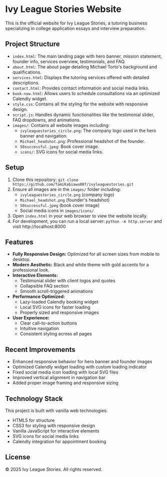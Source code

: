 # Ivy League Stories Website

This is the official website for Ivy League Stories, a tutoring business specializing in college application essays and interview preparation.

## Project Structure

- `index.html`: The main landing page with hero banner, mission statement, founder info, services overview, testimonials, and FAQ.
- `about.html`: The about page detailing Michael Torto's background and qualifications.
- `services.html`: Displays the tutoring services offered with detailed descriptions.
- `contact.html`: Provides contact information and social media links.
- `book-now.html`: Allows users to schedule consultations via an optimized Calendly widget.
- `style.css`: Contains all the styling for the website with responsive design.
- `script.js`: Handles dynamic functionalities like the testimonial slider, FAQ dropdowns, and animations.
- `images/`: Contains all website images including:
    - `ivyleaguestories_circle.png`: The company logo used in the hero banner and navigation.
    - `Michael_headshot.png`: Professional headshot of the founder.
    - `50successful.jpeg`: Book cover image.
    - `icons/`: SVG icons for social media links.

## Setup

1. Clone this repository: `git clone https://github.com/TamiKabiawu007/ivyleaguestories.git`
2. Ensure all images are in the `images/` folder including:
   * `ivyleaguestories_circle.png` (company logo)
   * `Michael_headshot.png` (founder's headshot)
   * `50successful.jpeg` (book cover image)
   * Social media icons in `images/icons/`
3. Open `index.html` in your web browser to view the website locally.
4. For development, you can run a local server: `python -m http.server` and visit http://localhost:8000

## Features

- **Fully Responsive Design:** Optimized for all screen sizes from mobile to desktop.
- **Modern Aesthetic:** Black and white theme with gold accents for a professional look.
- **Interactive Elements:**
  - Testimonial slider with client logos and quotes
  - Collapsible FAQ section
  - Smooth scroll-triggered animations
- **Performance Optimized:**
  - Lazy-loaded Calendly booking widget
  - Local SVG icons for faster loading
  - Properly sized and responsive images
- **User Experience:**
  - Clear call-to-action buttons
  - Intuitive navigation
  - Consistent styling across all pages

## Recent Improvements

- Enhanced responsive behavior for hero banner and founder images
- Optimized Calendly widget loading with custom loading indicator
- Fixed social media icon loading with local SVG files
- Improved vertical alignment in navigation bar
- Added proper image framing and responsive sizing

## Technology Stack

This project is built with vanilla web technologies:
- HTML5 for structure
- CSS3 for styling with responsive design
- Vanilla JavaScript for interactive elements
- SVG icons for social media links
- Calendly integration for appointment booking

## License

© 2025 Ivy League Stories. All rights reserved.
